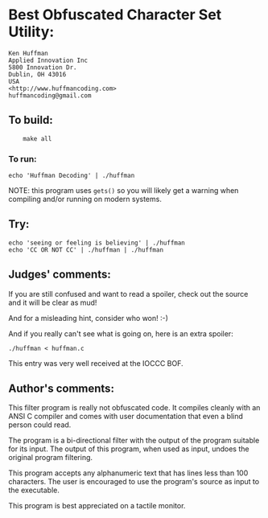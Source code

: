 # Best Obfuscated Character Set Utility:

    Ken Huffman
    Applied Innovation Inc
    5800 Innovation Dr.
    Dublin, OH 43016
    USA
    <http://www.huffmancoding.com>
    huffmancoding@gmail.com

## To build:

        make all

### To run:


	echo 'Huffman Decoding' | ./huffman

NOTE: this program uses `gets()` so you will likely get a warning when compiling
and/or running on modern systems.

## Try: 

	echo 'seeing or feeling is believing' | ./huffman
	echo 'CC OR NOT CC' | ./huffman | ./huffman


## Judges' comments:

If you are still confused and want to read a spoiler, check out
the source and it will be clear as mud!

And for a misleading hint, consider who won!  :-)

And if you really can't see what is going on, here is an extra spoiler:

	./huffman < huffman.c

This entry was very well received at the IOCCC BOF.

## Author's comments:

This filter program is really not obfuscated code.  It compiles cleanly
with an ANSI C compiler and comes with user documentation that even a
blind person could read.

The program is a bi-directional filter with the output of the program 
suitable for its input.  The output of this program, when used as input,
undoes the original program filtering.

This program accepts any alphanumeric text that has lines less than 100
characters.  The user is encouraged to use the program's source as input
to the executable.

This program is best appreciated on a tactile monitor.
